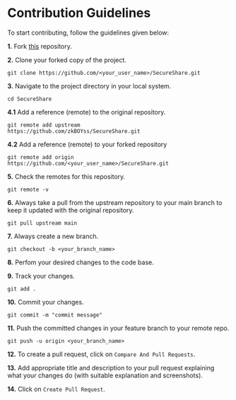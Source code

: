 # Contribution Guidelines

To start contributing, follow the guidelines given below:

**1.** Fork [this](https://github.com/zkBOYss/SecureShare.git) repository.

**2.** Clone your forked copy of the project.

```
git clone https://github.com/<your_user_name>/SecureShare.git
```

**3.** Navigate to the project directory in your local system.

```
cd SecureShare
```

**4.1** Add a reference (remote) to the original repository.

```
git remote add upstream
https://github.com/zkBOYss/SecureShare.git

```

**4.2** Add a reference (remote) to your forked repository

```
git remote add origin
https://github.com/<your_user_name>/SecureShare.git
```

**5.** Check the remotes for this repository.

```
git remote -v
```

**6.** Always take a pull from the upstream repository to your main branch to keep it updated with the original repository.

```
git pull upstream main
```

**7.** Always create a new branch.

```
git checkout -b <your_branch_name>
```

**8.** Perfom your desired changes to the code base.

**9.** Track your changes.

```
git add .
```

**10.** Commit your changes.

```
git commit -m "commit message"
```

**11.** Push the committed changes in your feature branch to your remote repo.

```
git push -u origin <your_branch_name>
```

**12.** To create a pull request, click on `Compare And Pull Requests`.

**13.** Add appropriate title and description to your pull request explaining what your changes do (with suitable explanation and screenshots).

**14.** Click on `Create Pull Request`.
